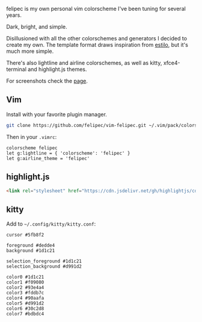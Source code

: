 felipec is my own personal vim colorscheme I've been tuning for several years.

Dark, bright, and simple.

Disillusioned with all the other colorschemes and generators I decided to create my own.
The template format draws inspiration from [estilo](https://github.com/jacoborus/estilo/), but it's much more simple.

There's also lightline and airline colorschemes, as well as kitty, xfce4-terminal and highlight.js themes.

For screenshots check the [page](https://felipec.github.io/vim-felipec/).

## Vim

Install with your favorite plugin manager.

```sh
git clone https://github.com/felipec/vim-felipec.git ~/.vim/pack/colors/start/felipec
```

Then in your `.vimrc`:

```vim
colorscheme felipec
let g:lightline = { 'colorscheme': 'felipec' }
let g:airline_theme = 'felipec'
```

## highlight.js

```html
<link rel="stylesheet" href="https://cdn.jsdelivr.net/gh/highlightjs/cdn-release@11.9/build/styles/felipec.min.css">
```

## kitty

Add to `~/.config/kitty/kitty.conf`:

```
cursor #5fb8f2

foreground #dedde4
background #1d1c21

selection_foreground #1d1c21
selection_background #d991d2

color0 #1d1c21
color1 #f09080
color2 #93e4a4
color3 #fddb7c
color4 #90aafa
color5 #d991d2
color6 #30c2d8
color7 #bdbdc4
```
